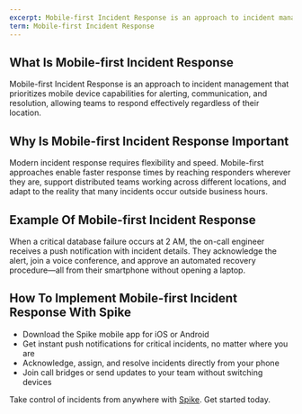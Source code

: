 ```yaml
---
excerpt: Mobile-first Incident Response is an approach to incident management that prioritizes mobile device capabilities for alerting, communication, and resolution, allowing teams to respond effectively regardless of their location.
term: Mobile-first Incident Response
---
```

## What Is Mobile-first Incident Response

Mobile-first Incident Response is an approach to incident management that prioritizes mobile device capabilities for alerting, communication, and resolution, allowing teams to respond effectively regardless of their location.

## Why Is Mobile-first Incident Response Important

Modern incident response requires flexibility and speed. Mobile-first approaches enable faster response times by reaching responders wherever they are, support distributed teams working across different locations, and adapt to the reality that many incidents occur outside business hours.

## Example Of Mobile-first Incident Response

When a critical database failure occurs at 2 AM, the on-call engineer receives a push notification with incident details. They acknowledge the alert, join a voice conference, and approve an automated recovery procedure—all from their smartphone without opening a laptop.

## How To Implement Mobile-first Incident Response With Spike

- Download the Spike mobile app for iOS or Android
- Get instant push notifications for critical incidents, no matter where you are
- Acknowledge, assign, and resolve incidents directly from your phone
- Join call bridges or send updates to your team without switching devices

Take control of incidents from anywhere with [Spike](https://app.spike.sh/signup). Get started today.